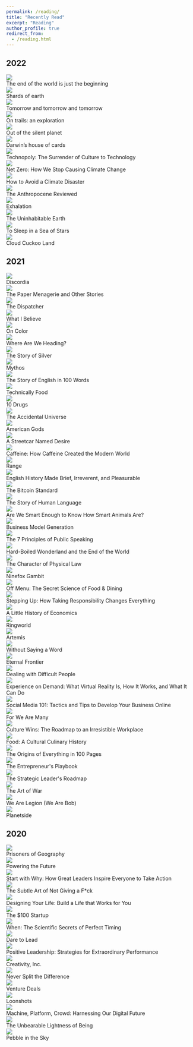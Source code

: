 ```yaml
---
permalink: /reading/
title: "Recently Read"
excerpt: "Reading"
author_profile: true
redirect_from: 
  - /reading.html
---
```


## 2022

<div class="book-gallery">

  <div class="book-card h-100 d-flex flex-column justify-content-between">
    <a href="https://www.goodreads.com/book/show/58782897-the-end-of-the-world-is-just-the-beginning" target="_blank">
      <img class="book-card-img-top mx-auto" src="/images/books/2022/the_end_of_the_world_is_just_the_beginning.jpg">
    </a>
    <div class="card-body d-flex flex-column">
      <div class="book-card-title">The end of the world is just the beginning
      </div>
    </div>
  </div>

  <div class="book-card h-100 d-flex flex-column justify-content-between">
    <a href="https://www.goodreads.com/book/show/55278507-shards-of-earth" target="_blank">
      <img class="book-card-img-top mx-auto" src="/images/books/2022/shards_of_earth.jpg">
    </a>
    <div class="card-body d-flex flex-column">
      <div class="book-card-title">Shards of earth
      </div>
    </div>
  </div>

  <div class="book-card h-100 d-flex flex-column justify-content-between">
    <a href="https://www.goodreads.com/book/show/58784475-tomorrow-and-tomorrow-and-tomorrow" target="_blank">
      <img class="book-card-img-top mx-auto" src="/images/books/2022/tomorrow_tomorrow_tomorrow.jpg">
    </a>
    <div class="card-body d-flex flex-column">
      <div class="book-card-title">Tomorrow and tomorrow and tomorrow
      </div>
    </div>
  </div>

  <div class="book-card h-100 d-flex flex-column justify-content-between">
    <a href="https://www.goodreads.com/book/show/27276431-on-trails" target="_blank">
      <img class="book-card-img-top mx-auto" src="/images/books/2022/on_trails.png">
    </a>
    <div class="card-body d-flex flex-column">
      <div class="book-card-title">On trails: an exploration
      </div>
    </div>
  </div>

  <div class="book-card h-100 d-flex flex-column justify-content-between">
    <a href="https://www.goodreads.com/book/show/25350.Out_of_the_Silent_Planet" target="_blank">
      <img class="book-card-img-top mx-auto" src="/images/books/2022/out_of_the_silent_planet.jpg">
    </a>
    <div class="card-body d-flex flex-column">
      <div class="book-card-title">Out of the silent planet
      </div>
    </div>
  </div>

  <div class="book-card h-100 d-flex flex-column justify-content-between">
    <a href="https://www.goodreads.com/book/show/34065158-darwin-s-house-of-cards" target="_blank">
      <img class="book-card-img-top mx-auto" src="/images/books/2022/darwins_house_of_cards.jpg">
    </a>
    <div class="card-body d-flex flex-column">
      <div class="book-card-title">Darwin’s house of cards
      </div>
    </div>
  </div>

  <div class="book-card h-100 d-flex flex-column justify-content-between">
    <a href="https://www.goodreads.com/book/show/79678.Technopoly" target="_blank">
      <img class="book-card-img-top mx-auto" src="/images/books/2022/technopoly.jpg">
    </a>
    <div class="card-body d-flex flex-column">
      <div class="book-card-title">Technopoly: The Surrender of Culture to Technology
      </div>
    </div>
  </div>

  <div class="book-card h-100 d-flex flex-column justify-content-between">
    <a href="https://www.goodreads.com/book/show/55223435-net-zero" target="_blank">
      <img class="book-card-img-top mx-auto" src="/images/books/2022/net_zero.jpg">
    </a>
    <div class="card-body d-flex flex-column">
      <div class="book-card-title">Net Zero: How We Stop Causing Climate Change
      </div>
    </div>
  </div>

  <div class="book-card h-100 d-flex flex-column justify-content-between">
    <a href="https://www.goodreads.com/book/show/52908942-how-to-avoid-a-climate-disaster" target="_blank">
      <img class="book-card-img-top mx-auto" src="/images/books/2022/how_to_avoid_a_climate_disaster.jpg">
    </a>
    <div class="card-body d-flex flex-column">
      <div class="book-card-title">How to Avoid a Climate Disaster
      </div>
    </div>
  </div>

  <div class="book-card h-100 d-flex flex-column justify-content-between">
    <a href="https://www.goodreads.com/book/show/55145261-the-anthropocene-reviewed" target="_blank">
      <img class="book-card-img-top mx-auto" src="/images/books/2022/anthropocene_reviewed.jpg">
    </a>
    <div class="card-body d-flex flex-column">
      <div class="book-card-title">The Anthropocene Reviewed
      </div>
    </div>
  </div>

  <div class="book-card h-100 d-flex flex-column justify-content-between">
    <a href="https://www.goodreads.com/book/show/41160292-exhalation" target="_blank">
      <img class="book-card-img-top mx-auto" src="/images/books/2022/exhalation.jpg">
    </a>
    <div class="card-body d-flex flex-column">
      <div class="book-card-title">Exhalation
      </div>
    </div>
  </div>

  <div class="book-card h-100 d-flex flex-column justify-content-between">
    <a href="https://www.goodreads.com/book/show/41552709-the-uninhabitable-earth" target="_blank">
      <img class="book-card-img-top mx-auto" src="/images/books/2022/uninhabitable_earth.png">
    </a>
    <div class="card-body d-flex flex-column">
      <div class="book-card-title">The Uninhabitable Earth
      </div>
    </div>
  </div>

  <div class="book-card h-100 d-flex flex-column justify-content-between">
    <a href="https://www.goodreads.com/book/show/48829708-to-sleep-in-a-sea-of-stars" target="_blank">
      <img class="book-card-img-top mx-auto" src="/images/books/2022/to_sleep_in_a_sea_of_stars.jpg">
    </a>
    <div class="card-body d-flex flex-column">
      <div class="book-card-title">To Sleep in a Sea of Stars
      </div>
    </div>
  </div>

  <div class="book-card h-100 d-flex flex-column justify-content-between">
    <a href="https://www.goodreads.com/book/show/56783258-cloud-cuckoo-land" target="_blank">
      <img class="book-card-img-top mx-auto" src="/images/books/2022/cloud_cuckoo_land.jpg">
    </a>
    <div class="card-body d-flex flex-column">
      <div class="book-card-title">Cloud Cuckoo Land
      </div>
    </div>
  </div>
</div>

## 2021

<div class="book-gallery">

  <div class="book-card h-100 d-flex flex-column justify-content-between">
    <a href="https://www.goodreads.com/book/show/59341891-discordia" target="_blank">
      <img class="book-card-img-top mx-auto" src="/images/books/2021/discordia.jpg">
    </a>
    <div class="card-body d-flex flex-column">
      <div class="book-card-title">Discordia</div>
    </div>
  </div>

  <div class="book-card h-100 d-flex flex-column justify-content-between">
    <a href="https://www.goodreads.com/book/show/24885533-the-paper-menagerie-and-other-stories" target="_blank">
      <img class="book-card-img-top mx-auto" src="/images/books/2021/paper_menagerie.jpg">
    </a>
    <div class="card-body d-flex flex-column">
      <div class="book-card-title">The Paper Menagerie and Other Stories
      </div>
    </div>
  </div>

  <div class="book-card h-100 d-flex flex-column justify-content-between">
    <a href="https://www.goodreads.com/book/show/26082188-the-dispatcher" target="_blank">
      <img class="book-card-img-top mx-auto" src="/images/books/2021/dispatcher.jpg">
    </a>
    <div class="card-body d-flex flex-column">
      <div class="book-card-title">The Dispatcher</div>
    </div>
  </div>

  <div class="book-card h-100 d-flex flex-column justify-content-between">
    <a href="https://www.goodreads.com/book/show/67354.What_I_Believe" target="_blank">
      <img class="book-card-img-top mx-auto" src="/images/books/2021/what_i_believe.jpg">
    </a>
    <div class="card-body d-flex flex-column">
      <div class="book-card-title">What I Believe</div>
    </div>
  </div>

  <div class="book-card h-100 d-flex flex-column justify-content-between">
    <a href="https://www.goodreads.com/book/show/36288038-on-color" target="_blank">
      <img class="book-card-img-top mx-auto" src="/images/books/2021/on_color.jpg">
    </a>
    <div class="card-body d-flex flex-column">
      <div class="book-card-title">On Color
      </div>
    </div>
  </div>

  <div class="book-card h-100 d-flex flex-column justify-content-between">
    <a href="https://www.goodreads.com/book/show/40250772-where-are-we-heading" target="_blank">
      <img class="book-card-img-top mx-auto" src="/images/books/2021/where_are_we_heading.jpg">
    </a>
    <div class="card-body d-flex flex-column">
      <div class="book-card-title">Where Are We Heading?
      </div>
    </div>
  </div>

  <div class="book-card h-100 d-flex flex-column justify-content-between">
    <a href="https://www.goodreads.com/book/show/40000485-the-story-of-silver" target="_blank">
      <img class="book-card-img-top mx-auto" src="/images/books/2021/story_of_silver.jpg">
    </a>
    <div class="card-body d-flex flex-column">
      <div class="book-card-title">The Story of Silver
      </div>
    </div>
  </div>

  <div class="book-card h-100 d-flex flex-column justify-content-between">
    <a href="https://www.goodreads.com/book/show/35074096-mythos" target="_blank">
      <img class="book-card-img-top mx-auto" src="/images/books/2021/mythos.jpg">
    </a>
    <div class="card-body d-flex flex-column">
      <div class="book-card-title">Mythos</div>
    </div>
  </div>

  <div class="book-card h-100 d-flex flex-column justify-content-between">
    <a href="https://www.goodreads.com/book/show/12567848-the-story-of-english-in-100-words" target="_blank">
      <img class="book-card-img-top mx-auto" src="/images/books/2021/story_of_english.jpg">
    </a>
    <div class="card-body d-flex flex-column">
      <div class="book-card-title">The Story of English in 100 Words
      </div>
    </div>
  </div>

  <div class="book-card h-100 d-flex flex-column justify-content-between">
    <a href="https://www.goodreads.com/book/show/51075388-technically-food" target="_blank">
      <img class="book-card-img-top mx-auto" src="/images/books/2021/technically_food.jpg">
    </a>
    <div class="card-body d-flex flex-column">
      <div class="book-card-title">Technically Food
      </div>
    </div>
  </div>

  <div class="book-card h-100 d-flex flex-column justify-content-between">
    <a href="https://www.goodreads.com/book/show/41104130-ten-drugs" target="_blank">
      <img class="book-card-img-top mx-auto" src="/images/books/2021/10_drugs.jpg">
    </a>
    <div class="card-body d-flex flex-column">
      <div class="book-card-title">10 Drugs</div>
    </div>
  </div>

  <div class="book-card h-100 d-flex flex-column justify-content-between">
    <a href="https://www.goodreads.com/book/show/17756352-the-accidental-universe" target="_blank">
      <img class="book-card-img-top mx-auto" src="/images/books/2021/accidental_universe.jpg">
    </a>
    <div class="card-body d-flex flex-column">
      <div class="book-card-title">The Accidental Universe
      </div>
    </div>
  </div>

  <div class="book-card h-100 d-flex flex-column justify-content-between">
    <a href="https://www.goodreads.com/book/show/30165203-american-gods" target="_blank">
      <img class="book-card-img-top mx-auto" src="/images/books/2021/american_gods.jpg">
    </a>
    <div class="card-body d-flex flex-column">
      <div class="book-card-title">American Gods
      </div>
    </div>
  </div>

  <div class="book-card h-100 d-flex flex-column justify-content-between">
    <a href="https://www.goodreads.com/book/show/12220.A_Streetcar_Named_Desire" target="_blank">
      <img class="book-card-img-top mx-auto" src="/images/books/2021/a_streetcar_named_desire.jpg">
    </a>
    <div class="card-body d-flex flex-column">
      <div class="book-card-title">A Streetcar Named Desire
      </div>
    </div>
  </div>

  <div class="book-card h-100 d-flex flex-column justify-content-between">
    <a href="https://www.goodreads.com/book/show/52300107-caffeine" target="_blank">
      <img class="book-card-img-top mx-auto" src="/images/books/2021/caffeine.jpg">
    </a>
    <div class="card-body d-flex flex-column">
      <div class="book-card-title">Caffeine: How Caffeine Created the Modern World
      </div>
    </div>
  </div>

  <div class="book-card h-100 d-flex flex-column justify-content-between">
    <a href="https://www.goodreads.com/book/show/41795733-range" target="_blank">
      <img class="book-card-img-top mx-auto" src="/images/books/2021/range.jpg">
    </a>
    <div class="card-body d-flex flex-column">
        <div class="book-card-title">Range</div>
    </div>
  </div>

  <div class="book-card h-100 d-flex flex-column justify-content-between">
    <a href="https://www.goodreads.com/book/show/249796.English_History_Made_Brief_Irreverent_and_Pleasurable" target="_blank">
      <img class="book-card-img-top mx-auto" src="/images/books/2021/english_history_made_brief.jpg">
    </a>
    <div class="card-body d-flex flex-column">
      <div class="book-card-title">English History Made Brief, Irreverent, and Pleasurable
      </div>
    </div>
  </div>

  <div class="book-card h-100 d-flex flex-column justify-content-between">
    <a href="https://www.goodreads.com/book/show/36448501-the-bitcoin-standard" target="_blank">
      <img class="book-card-img-top mx-auto" src="/images/books/2021/bitcoin_standard.jpg">
    </a>
    <div class="card-body d-flex flex-column">
      <div class="book-card-title">The Bitcoin Standard
      </div>
    </div>
  </div>

  <div class="book-card h-100 d-flex flex-column justify-content-between">
    <a href="https://www.goodreads.com/book/show/3328218-the-story-of-human-language" target="_blank">
      <img class="book-card-img-top mx-auto" src="/images/books/2021/story_of_human_language.jpg">
    </a>
    <div class="card-body d-flex flex-column">
      <div class="book-card-title">The Story of Human Language
      </div>
    </div>
  </div>

  <div class="book-card h-100 d-flex flex-column justify-content-between">
    <a href="https://www.goodreads.com/book/show/30231743-are-we-smart-enough-to-know-how-smart-animals-are" target="_blank">
      <img class="book-card-img-top mx-auto" src="/images/books/2021/are_we_smart_enough_animals.jpg">
    </a>
    <div class="card-body d-flex flex-column">
      <div class="book-card-title">Are We Smart Enough to Know How Smart Animals Are?
      </div>
    </div>
  </div>

  <div class="book-card h-100 d-flex flex-column justify-content-between">
    <a href="https://www.goodreads.com/book/show/7723797-business-model-generation" target="_blank">
      <img class="book-card-img-top mx-auto" src="/images/books/2021/business_model_generation.jpg">
    </a>
    <div class="card-body d-flex flex-column">
      <div class="book-card-title">Business Model Generation
      </div>
    </div>
  </div>

  <div class="book-card h-100 d-flex flex-column justify-content-between">
    <a href="https://www.goodreads.com/book/show/10798071-the-7-principles-of-public-speaking" target="_blank">
      <img class="book-card-img-top mx-auto" src="/images/books/2021/7_principles_public_speaking.jpg">
    </a>
    <div class="card-body d-flex flex-column">
      <div class="book-card-title">The 7 Principles of Public Speaking
      </div>
    </div>
  </div>

  <div class="book-card h-100 d-flex flex-column justify-content-between">
    <a href="https://www.goodreads.com/book/show/10374.Hard_Boiled_Wonderland_and_the_End_of_the_World" target="_blank">
      <img class="book-card-img-top mx-auto" src="/images/books/2021/hard_boiled_wonderland.jpg">
    </a>
    <div class="card-body d-flex flex-column">
      <div class="book-card-title">Hard-Boiled Wonderland and the End of the World
      </div>
    </div>
  </div>

  <div class="book-card h-100 d-flex flex-column justify-content-between">
    <a href="https://www.goodreads.com/book/show/291920.The_Character_of_Physical_Law" target="_blank">
      <img class="book-card-img-top mx-auto" src="/images/books/2021/character_of_physical_law.jpg">
    </a>
    <div class="card-body d-flex flex-column">
      <div class="book-card-title">The Character of Physical Law
      </div>
    </div>
  </div>

  <div class="book-card h-100 d-flex flex-column justify-content-between">
    <a href="https://www.goodreads.com/book/show/26118426-ninefox-gambit" target="_blank">
      <img class="book-card-img-top mx-auto" src="/images/books/2021/ninefox_gambit.jpg">
    </a>
    <div class="card-body d-flex flex-column">
      <div class="book-card-title">Ninefox Gambit
      </div>
    </div>
  </div>

  <div class="book-card h-100 d-flex flex-column justify-content-between">
    <a href="https://www.goodreads.com/book/show/55887934-off-menu" target="_blank">
      <img class="book-card-img-top mx-auto" src="/images/books/2021/off_menu.jpg">
    </a>
    <div class="card-body d-flex flex-column">
      <div class="book-card-title">Off Menu: The Secret Science of Food & Dining
      </div>
    </div>
  </div>

  <div class="book-card h-100 d-flex flex-column justify-content-between">
    <a href="https://www.goodreads.com/book/show/13128932-stepping-up" target="_blank">
      <img class="book-card-img-top mx-auto" src="/images/books/2021/stepping_up.jpg">
    </a>
    <div class="card-body d-flex flex-column">
      <div class="book-card-title">Stepping Up: How Taking Responsibility Changes Everything
      </div>
    </div>
  </div>

  <div class="book-card h-100 d-flex flex-column justify-content-between">
    <a href="https://www.goodreads.com/book/show/32622193-a-little-history-of-economics" target="_blank">
      <img class="book-card-img-top mx-auto" src="/images/books/2021/little_history_of_economics.jpg">
    </a>
    <div class="card-body d-flex flex-column">
      <div class="book-card-title">A Little History of Economics
      </div>
    </div>
  </div>

  <div class="book-card h-100 d-flex flex-column justify-content-between">
    <a href="https://www.goodreads.com/book/show/61179.Ringworld" target="_blank">
      <img class="book-card-img-top mx-auto" src="/images/books/2021/ringworld.jpg">
    </a>
    <div class="card-body d-flex flex-column">
      <div class="book-card-title">Ringworld
      </div>
    </div>
  </div>

  <div class="book-card h-100 d-flex flex-column justify-content-between">
    <a href="https://www.goodreads.com/book/show/34928122-artemis" target="_blank">
      <img class="book-card-img-top mx-auto" src="/images/books/2021/artemis.jpg">
    </a>
    <div class="card-body d-flex flex-column">
      <div class="book-card-title">Artemis
      </div>
    </div>
  </div>

  <div class="book-card h-100 d-flex flex-column justify-content-between">
    <a href="https://www.goodreads.com/book/show/37704084-without-saying-a-word" target="_blank">
      <img class="book-card-img-top mx-auto" src="/images/books/2021/without_saying_a_word.jpg">
    </a>
    <div class="card-body d-flex flex-column">
      <div class="book-card-title">Without Saying a Word
      </div>
    </div>
  </div>

  <div class="book-card h-100 d-flex flex-column justify-content-between">
    <a href="https://www.goodreads.com/book/show/32506576-eternal-frontier" target="_blank">
      <img class="book-card-img-top mx-auto" src="/images/books/2021/eternal_frontier.jpg">
    </a>
    <div class="card-body d-flex flex-column">
      <div class="book-card-title">Eternal Frontier
      </div>
    </div>
  </div>

  <div class="book-card h-100 d-flex flex-column justify-content-between">
    <a href="https://www.goodreads.com/book/show/1730615.Dealing_with_Difficult_People" target="_blank">
      <img class="book-card-img-top mx-auto" src="/images/books/2021/dealing_with_difficult_people.jpg">
    </a>
    <div class="card-body d-flex flex-column">
      <div class="book-card-title">Dealing with Difficult People
      </div>
    </div>
  </div>

  <div class="book-card h-100 d-flex flex-column justify-content-between">
    <a href="https://www.goodreads.com/book/show/40180038-experience-on-demand" target="_blank">
      <img class="book-card-img-top mx-auto" src="/images/books/2021/experience_on_demand.jpg">
    </a>
    <div class="card-body d-flex flex-column">
      <div class="book-card-title">Experience on Demand: What Virtual Reality Is, How It Works, and What It Can Do
      </div>
    </div>
  </div>

  <div class="book-card h-100 d-flex flex-column justify-content-between">
    <a href="https://www.goodreads.com/book/show/7555218-social-media-101" target="_blank">
      <img class="book-card-img-top mx-auto" src="/images/books/2021/social_media_101.jpg">
    </a>
    <div class="card-body d-flex flex-column">
      <div class="book-card-title">Social Media 101: Tactics and Tips to Develop Your Business Online
      </div>
    </div>
  </div>

  <div class="book-card h-100 d-flex flex-column justify-content-between">
    <a href="https://www.goodreads.com/book/show/33395557-for-we-are-many" target="_blank">
      <img class="book-card-img-top mx-auto" src="/images/books/2021/for_we_are_many.jpg">
    </a>
    <div class="card-body d-flex flex-column">
      <div class="book-card-title">For We Are Many
      </div>
    </div>
  </div>

  <div class="book-card h-100 d-flex flex-column justify-content-between">
    <a href="https://www.goodreads.com/book/show/36334222-culture-wins" target="_blank">
      <img class="book-card-img-top mx-auto" src="/images/books/2021/culture_wins.jpg">
    </a>
    <div class="card-body d-flex flex-column">
      <div class="book-card-title">Culture Wins: The Roadmap to an Irresistible Workplace
      </div>
    </div>
  </div>

  <div class="book-card h-100 d-flex flex-column justify-content-between">
    <a href="https://www.goodreads.com/book/show/18306118-food" target="_blank">
      <img class="book-card-img-top mx-auto" src="/images/books/2021/food_cultural_culinary_history.jpg">
    </a>
    <div class="card-body d-flex flex-column">
      <div class="book-card-title">Food: A Cultural Culinary History
      </div>
    </div>
  </div>

  <div class="book-card h-100 d-flex flex-column justify-content-between">
    <a href="https://www.goodreads.com/book/show/29771608-the-origins-of-everything-in-100-pages" target="_blank">
      <img class="book-card-img-top mx-auto" src="/images/books/2021/origins_of_everything_100_pages.jpg">
    </a>
    <div class="card-body d-flex flex-column">
      <div class="book-card-title">The Origins of Everything in 100 Pages
      </div>
    </div>
  </div>

  <div class="book-card h-100 d-flex flex-column justify-content-between">
    <a href="https://www.goodreads.com/book/show/32149691-the-entrepreneur-s-playbook" target="_blank">
      <img class="book-card-img-top mx-auto" src="/images/books/2021/entrepreneurs_playbook.jpg">
    </a>
    <div class="card-body d-flex flex-column">
      <div class="book-card-title">The Entrepreneur's Playbook
      </div>
    </div>
  </div>

  <div class="book-card h-100 d-flex flex-column justify-content-between">
    <a href="https://www.goodreads.com/book/show/59061959-the-strategic-leader-s-roadmap" target="_blank">
      <img class="book-card-img-top mx-auto" src="/images/books/2021/strategic_leaders_roadmap.jpg">
    </a>
    <div class="card-body d-flex flex-column">
      <div class="book-card-title">The Strategic Leader's Roadmap
      </div>
    </div>
  </div>

  <div class="book-card h-100 d-flex flex-column justify-content-between">
    <a href="https://www.goodreads.com/book/show/10534.The_Art_of_War" target="_blank">
      <img class="book-card-img-top mx-auto" src="/images/books/2021/art_of_war.jpg">
    </a>
    <div class="card-body d-flex flex-column">
      <div class="book-card-title">The Art of War
      </div>
    </div>
  </div>

  <div class="book-card h-100 d-flex flex-column justify-content-between">
    <a href="https://www.goodreads.com/book/show/32109569-we-are-legion-we-are-bob" target="_blank">
      <img class="book-card-img-top mx-auto" src="/images/books/2021/we_are_legion.jpg">
    </a>
    <div class="card-body d-flex flex-column">
      <div class="book-card-title">We Are Legion (We Are Bob)
      </div>
    </div>
  </div>

  <div class="book-card h-100 d-flex flex-column justify-content-between">
    <a href="https://www.goodreads.com/book/show/35657891-planetside" target="_blank">
      <img class="book-card-img-top mx-auto" src="/images/books/2021/planetside.jpg">
    </a>
    <div class="card-body d-flex flex-column">
      <div class="book-card-title">Planetside
      </div>
    </div>
  </div>

</div>

## 2020

<div class="book-gallery">
  <div class="book-card h-100 d-flex flex-column justify-content-between">
    <a href="https://www.goodreads.com/book/show/25135194-prisoners-of-geography" target="_blank">
      <img class="book-card-img-top mx-auto" src="/images/books/2020/prisoners_of_geography.jpg">
    </a>
    <div class="card-body d-flex flex-column">
      <div class="book-card-title">Prisoners of Geography
      </div>
    </div>

  </div>
  <div class="book-card h-100 d-flex flex-column justify-content-between">
    <a href="https://www.goodreads.com/book/show/12787577-powering-the-future" target="_blank">
      <img class="book-card-img-top mx-auto" src="/images/books/2020/powering_the_future.jpg">
    </a>
    <div class="card-body d-flex flex-column">
      <div class="book-card-title">Powering the Future
      </div>
    </div>
  </div>

  <div class="book-card h-100 d-flex flex-column justify-content-between">
    <a href="https://www.goodreads.com/book/show/7108725-start-with-why" target="_blank">
      <img class="book-card-img-top mx-auto" src="/images/books/2020/start_with_why.jpg">
    </a>
    <div class="card-body d-flex flex-column">
      <div class="book-card-title">Start with Why: How Great Leaders Inspire Everyone to Take Action
      </div>
    </div>
  </div>

  <div class="book-card h-100 d-flex flex-column justify-content-between">
    <a href="https://www.goodreads.com/book/show/49682914-the-subtle-art-of-not-giving-a-fuck" target="_blank">
      <img class="book-card-img-top mx-auto" src="/images/books/2020/subtle_art_of_not_giving.jpg">
    </a>
    <div class="card-body d-flex flex-column">
      <div class="book-card-title">The Subtle Art of Not Giving a F*ck
      </div>
    </div>
  </div>

  <div class="book-card h-100 d-flex flex-column justify-content-between">
    <a href="https://www.goodreads.com/book/show/26046333-designing-your-life" target="_blank">
      <img class="book-card-img-top mx-auto" src="/images/books/2020/designing_your_life.jpg">
    </a>
    <div class="card-body d-flex flex-column">
      <div class="book-card-title">Designing Your Life: Build a Life that Works for You
      </div>
    </div>
  </div>

  <div class="book-card h-100 d-flex flex-column justify-content-between">
    <a href="https://www.goodreads.com/book/show/12605157-the-100-startup" target="_blank">
      <img class="book-card-img-top mx-auto" src="/images/books/2020/100_startup.jpg">
    </a>
    <div class="card-body d-flex flex-column">
      <div class="book-card-title">The $100 Startup
      </div>
    </div>
  </div>

  <div class="book-card h-100 d-flex flex-column justify-content-between">
    <a href="https://www.goodreads.com/book/show/35412097-when" target="_blank">
      <img class="book-card-img-top mx-auto" src="/images/books/2020/when.jpg">
    </a>
    <div class="card-body d-flex flex-column">
      <div class="book-card-title">When: The Scientific Secrets of Perfect Timing
      </div>
    </div>
  </div>

  <div class="book-card h-100 d-flex flex-column justify-content-between">
    <a href="https://www.goodreads.com/book/show/40109367-dare-to-lead" target="_blank">
      <img class="book-card-img-top mx-auto" src="/images/books/2020/dare_to_lead.jpg">
    </a>
    <div class="card-body d-flex flex-column">
      <div class="book-card-title">Dare to Lead
      </div>
    </div>
  </div>

  <div class="book-card h-100 d-flex flex-column justify-content-between">
    <a href="https://www.goodreads.com/book/show/4266535-positive-leadership" target="_blank">
      <img class="book-card-img-top mx-auto" src="/images/books/2020/positive_leadership.jpg">
    </a>
    <div class="card-body d-flex flex-column">
      <div class="book-card-title">Positive Leadership: Strategies for Extraordinary Performance
      </div>
    </div>
  </div>

  <div class="book-card h-100 d-flex flex-column justify-content-between">
    <a href="https://www.goodreads.com/book/show/18077903-creativity-inc" target="_blank">
      <img class="book-card-img-top mx-auto" src="/images/books/2020/creativity_inc.jpg">
    </a>
    <div class="card-body d-flex flex-column">
      <div class="book-card-title">Creativity, Inc.
      </div>
    </div>
  </div>

  <div class="book-card h-100 d-flex flex-column justify-content-between">
    <a href="https://www.goodreads.com/book/show/26156469-never-split-the-difference" target="_blank">
      <img class="book-card-img-top mx-auto" src="/images/books/2020/never_split_the_difference.jpg">
    </a>
    <div class="card-body d-flex flex-column">
      <div class="book-card-title">Never Split the Difference
      </div>
    </div>
  </div>

  <div class="book-card h-100 d-flex flex-column justify-content-between">
    <a href="https://www.goodreads.com/book/show/11865558-venture-deals" target="_blank">
      <img class="book-card-img-top mx-auto" src="/images/books/2020/venture_deals.jpg">
    </a>
    <div class="card-body d-flex flex-column">
      <div class="book-card-title">Venture Deals
      </div>
    </div>
  </div>

  <div class="book-card h-100 d-flex flex-column justify-content-between">
    <a href="https://www.goodreads.com/book/show/39863447-loonshots" target="_blank">
      <img class="book-card-img-top mx-auto" src="/images/books/2020/loonshots.jpg">
    </a>
    <div class="card-body d-flex flex-column">
      <div class="book-card-title">Loonshots
      </div>
    </div>
  </div>

  <div class="book-card h-100 d-flex flex-column justify-content-between">
    <a href="https://www.goodreads.com/book/show/38212111-machine-platform-crowd" target="_blank">
      <img class="book-card-img-top mx-auto" src="/images/books/2020/machine_platform_crowd.jpg">
    </a>
    <div class="card-body d-flex flex-column">
      <div class="book-card-title">Machine, Platform, Crowd: Harnessing Our Digital Future
      </div>
    </div>
  </div>

  <div class="book-card h-100 d-flex flex-column justify-content-between">
    <a href="https://www.goodreads.com/book/show/9717.The_Unbearable_Lightness_of_Being" target="_blank">
      <img class="book-card-img-top mx-auto" src="/images/books/2020/unbearable_lightness_of_being.jpg">
    </a>
    <div class="card-body d-flex flex-column">
      <div class="book-card-title">The Unbearable Lightness of Being
      </div>
    </div>
  </div>

  <div class="book-card h-100 d-flex flex-column justify-content-between">
    <a href="https://www.goodreads.com/book/show/41820.Pebble_in_the_Sky" target="_blank">
      <img class="book-card-img-top mx-auto" src="/images/books/2020/pebble_in_the_sky.jpg">
    </a>
    <div class="card-body d-flex flex-column">
      <div class="book-card-title">Pebble in the Sky
      </div>
    </div>
  </div>

</div>






